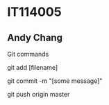 # IT114005
## Andy Chang

Git commands 

git add [filename]

git commit -m "[some message]"

git push origin master
